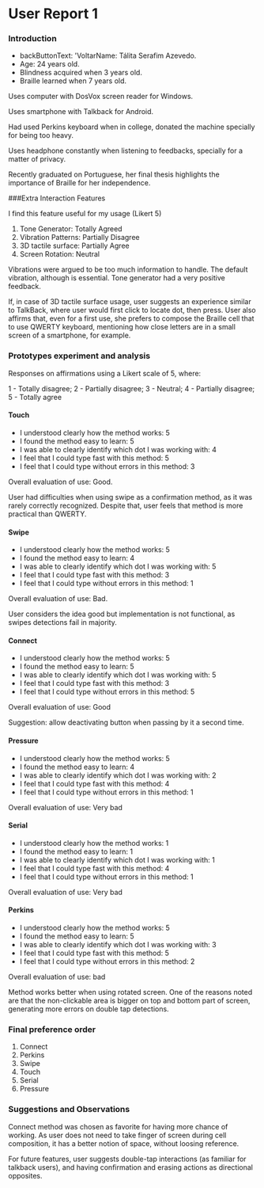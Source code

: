 # User Report 1

### Introduction

 * backButtonText: 'VoltarName: Tálita Serafim Azevedo.
 * Age: 24 years old.
 * Blindness acquired when 3 years old.
 * Braille learned when 7 years old.

Uses computer with DosVox screen reader for Windows.

Uses smartphone with Talkback for Android.

Had used Perkins keyboard when in college, donated the machine specially for being too heavy.

Uses headphone constantly when listening to feedbacks, specially for a matter of privacy.

Recently graduated on Portuguese, her final thesis highlights the importance of Braille for her independence.

###Extra Interaction Features

I find this feature useful for my usage (Likert 5)

1. Tone Generator: Totally Agreed
2. Vibration Patterns: Partially Disagree
3. 3D tactile surface: Partially Agree
4. Screen Rotation: Neutral

Vibrations were argued to be too much information to handle. The default vibration, although is essential.  Tone generator had a very positive feedback.

If, in case of 3D tactile surface usage, user suggests an experience similar to TalkBack, where user would first click to locate dot, then press. User also affirms that, even for a first use, she prefers to compose the Braille cell that to use QWERTY keyboard, mentioning how close letters are in a small screen of a smartphone, for example. 

### Prototypes experiment and analysis

Responses on affirmations using a Likert scale of 5, where:

1 - Totally disagree; 2 - Partially disagree; 3 - Neutral; 4 - Partially disagree; 5 - Totally agree 

#### 	Touch

- I understood clearly how the method works: 5
- I found the method easy to learn: 5
- I was able to clearly identify which dot I was working with: 4
- I feel that I could type fast with this method: 5
- I feel that I could type without errors in this method: 3

Overall evaluation of use: Good.

User had difficulties when using swipe as a confirmation method, as it was rarely correctly recognized. Despite that, user feels that method is more practical than QWERTY.

#### Swipe

- I understood clearly how the method works: 5
- I found the method easy to learn: 4
- I was able to clearly identify which dot I was working with: 5
- I feel that I could type fast with this method: 3
- I feel that I could type without errors in this method: 1

Overall evaluation of use: Bad.

User considers the idea good but implementation is not functional, as swipes detections fail in majority.

#### Connect

- I understood clearly how the method works: 5
- I found the method easy to learn: 5
- I was able to clearly identify which dot I was working with: 5
- I feel that I could type fast with this method: 3
- I feel that I could type without errors in this method: 5

Overall evaluation of use: Good

Suggestion: allow deactivating button when passing by it a second time.

#### Pressure

- I understood clearly how the method works: 5
- I found the method easy to learn: 4
- I was able to clearly identify which dot I was working with: 2
- I feel that I could type fast with this method: 4
- I feel that I could type without errors in this method: 1

Overall evaluation of use: Very bad

#### Serial

- I understood clearly how the method works: 1
- I found the method easy to learn: 1
- I was able to clearly identify which dot I was working with: 1
- I feel that I could type fast with this method: 4
- I feel that I could type without errors in this method: 1

Overall evaluation of use: Very bad

#### Perkins

- I understood clearly how the method works: 5
- I found the method easy to learn: 5
- I was able to clearly identify which dot I was working with: 3
- I feel that I could type fast with this method: 5
- I feel that I could type without errors in this method: 2

Overall evaluation of use: bad

Method works better when using rotated screen. One of the reasons noted are that the non-clickable area is bigger on top and bottom part of screen, generating more errors on double tap detections.

### Final preference order

1. Connect
2. Perkins
3. Swipe
4. Touch
5. Serial
6. Pressure

###  Suggestions and Observations

Connect method was chosen as favorite for having more chance of working. As user does not need to take finger of screen during cell composition, it has a better notion of space, without loosing reference.

For future features, user suggests double-tap interactions (as familiar for talkback users), and having confirmation and erasing actions as directional opposites.